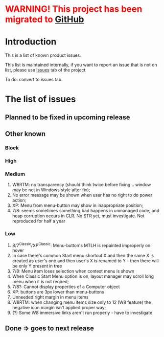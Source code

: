 # <font color='red'>WARNING! This project has been migrated to <a href='https://github.com/AgentMC/power8/wiki/KnownIssues'>GitHub</a> </font> #
# Introduction #

This is a list of known product issues.

This list is maintained internally, if you want to report an issue that is not on list, please use [Issues](http://code.google.com/p/power8/issues/list) tab of the project.

To do: convert to issues tab.

# The list of issues #

## Planned to be fixed in upcoming release ##

## Other known ##

### Block ###
### High ###
### Medium ###
  1. W8RTM: no transparency (should think twice before fixing... window may be not in Windows style after fix);
  1. No error message may be shown when user has no right to do power action;
  1. XP: Menu from menu-button may show in inappropriate position;
  1. 7/8: seems sometimes something bad happens in unmanaged code, and heap corruption occurs in CLR. No STR yet, must investigate. Not reproduced for half a year
### Low ###
  1. 8/7<sup>Classic</sup>/XP<sup>Classic</sup>: Menu-button's MTLH is repainted improperly on hover
  1. In case there's common Start menu shortcut X and then the same X is created as user's one and then user's X is renamed to Y - then there will be only Y present in tree
  1. 7/8: Menu item loses selection when context menu is shown
  1. When Classic Start Menu option is on, layout manager may scroll long menu when it is not reqired;
  1. 7/8?: Cannot display properties of a Computer object
  1. XP: buttons are 3px lower than menu-buttons
  1. Unneeded right margin in menu items
  1. W8RTM: when changing menu items size only to 12 (W8 feature) the negative icon margin isn't applied proper way;
  1. (?) Some W8 immersive links aren't run properly - have to investigate

## Done => goes to next release ##